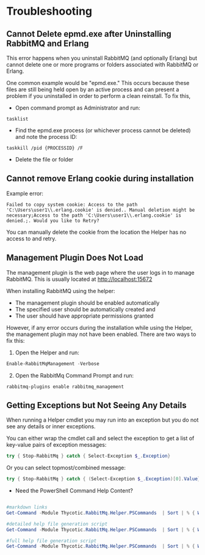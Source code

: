 [title]: # (Troubleshooting)
[tags]: # (epmd,management plugin,error detail)
[priority]: # (9000)

# Troubleshooting

## Cannot Delete epmd.exe after Uninstalling RabbitMQ and Erlang

This error happens when you uninstall RabbitMQ (and optionally Erlang) but cannot delete one or more programs or folders associated with RabbitMQ or Erlang. 

One common example would be "epmd.exe." This occurs because these files are still being held open by an active process and can present a problem if you uninstalled in order to perform a clean reinstall. To fix this,

- Open command prompt as Administrator and run:
```dos
tasklist
```
- Find the epmd.exe process (or whichever process cannot be deleted) and note the process ID:

```dos
taskkill /pid {PROCESSID} /F
```

- Delete the file or folder

## Cannot remove Erlang cookie during installation

Example error:
```
Failed to copy system cookie: Access to the path 'C:\Users\user1\\.erlang.cookie' is denied.. Manual deletion might be necessary;Access to the path 'C:\Users\user1\\.erlang.cookie' is denied.;. Would you like to Retry?
```

You can manually delete the cookie from the location the Helper has no access to and retry.

## Management Plugin Does Not Load 

The management plugin is the web page where the user logs in to manage RabbitMQ. This is usually located at [http://localhost:15672](http://localhost:15672)

When installing RabbitMQ using the helper:
- The management plugin should be enabled automatically
- The specified user should be automatically created and
- The user should have appropriate permissions granted

However, if any error occurs during the installation while using the Helper, the management plugin may not have been enabled. There are two ways to fix this:

1) Open the Helper and run:
```powershell
Enable-RabbitMqManagement -Verbose
```

2) Open the RabbitMq Command Prompt and run:

```dos
rabbitmq-plugins enable rabbitmq_management
```

## Getting Exceptions but Not Seeing Any Details

When running a Helper cmdlet you may run into an exception but you do not see any details or inner exceptions.

You can either wrap the cmdlet call and select the exception to get a list of key-value pairs of exception messages:

```powershell
try { Stop-RabbitMq } catch { Select-Exception $_.Exception}
```

Or you can select topmost/combined message:

```powershell
try { Stop-RabbitMq } catch { (Select-Exception $_.Exception)[0].Value}
```

- Need the PowerShell Command Help Content?

```powershell

#markdown links
Get-Command -Module Thycotic.RabbitMq.Helper.PSCommands  | Sort | % { Write-Host "Get-Help $_ -Full | Out-File $_.txt" };

#detailed help file generation script
Get-Command -Module Thycotic.RabbitMq.Helper.PSCommands  | Sort | % { Write-Host "Get-Help $_ -Detailed | Out-File $_.txt" };

#full help file generation script
Get-Command -Module Thycotic.RabbitMq.Helper.PSCommands  | Sort | % { Write-Host "Get-Help $_ -Full | Out-File $_.txt" };

```
